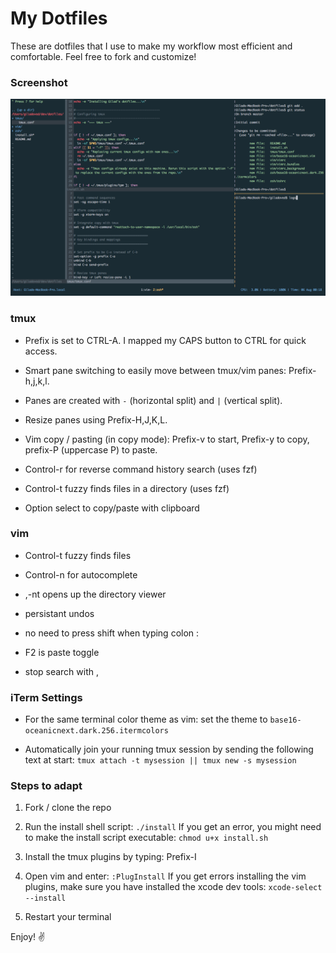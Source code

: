 # My Dotfiles

These are dotfiles that I use to make my workflow most efficient and comfortable. Feel free to fork and customize!

### Screenshot
![screenshot](screenshot.png)


### tmux

- Prefix is set to CTRL-A. I mapped my CAPS button to CTRL for quick access.

- Smart pane switching to easily move between tmux/vim panes: Prefix-h,j,k,l.

- Panes are created with `-` (horizontal split) and `|` (vertical split).

- Resize panes using Prefix-H,J,K,L.

- Vim copy / pasting (in copy mode): Prefix-v to start, Prefix-y to copy, prefix-P (uppercase P) to paste.

- Control-r for reverse command history search (uses fzf)

- Control-t fuzzy finds files in a directory (uses fzf)

- Option select to copy/paste with clipboard

### vim

- Control-t fuzzy finds files

- Control-n for autocomplete

- ,-nt opens up the directory viewer

- persistant undos

- no need to press shift when typing colon :

- F2 is paste toggle

- stop search with ,<space>

### iTerm Settings

- For the same terminal color theme as vim: set the theme to `base16-oceanicnext.dark.256.itermcolors`

- Automatically join your running tmux session by sending the following text at start: `tmux attach -t mysession || tmux new -s mysession`

### Steps to adapt

1. Fork / clone the repo

2. Run the install shell script: `./install`
If you get an error, you might need to make the install script executable: `chmod u+x install.sh`

3. Install the tmux plugins by typing: Prefix-I

4. Open vim and enter: `:PlugInstall`
If you get errors installing the vim plugins, make sure you have installed the xcode dev tools: `xcode-select --install`

5. Restart your terminal


Enjoy! ✌
